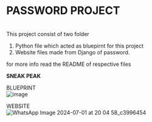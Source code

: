# PASSWORD PROJECT

<br>This project consist of two folder 
1) Python file which acted as bluepirnt for this project<br>
2) Website files made from Django of password.

for more info read the README of respective files<br>

<b>
SNEAK PEAK
</b><br>

BLUEPRINT<br>
![image](https://github.com/Abhishek182005/PASSWORD-PROJECT/assets/164459641/e463edd9-3af5-4c42-834b-5df0fe659e03)


WEBSITE<br>
![WhatsApp Image 2024-07-01 at 20 04 58_c3996454](https://github.com/Abhishek182005/PASSWORD-PROJECT/assets/164459641/ef0bef97-760f-4c43-84ad-d6f938500190)


